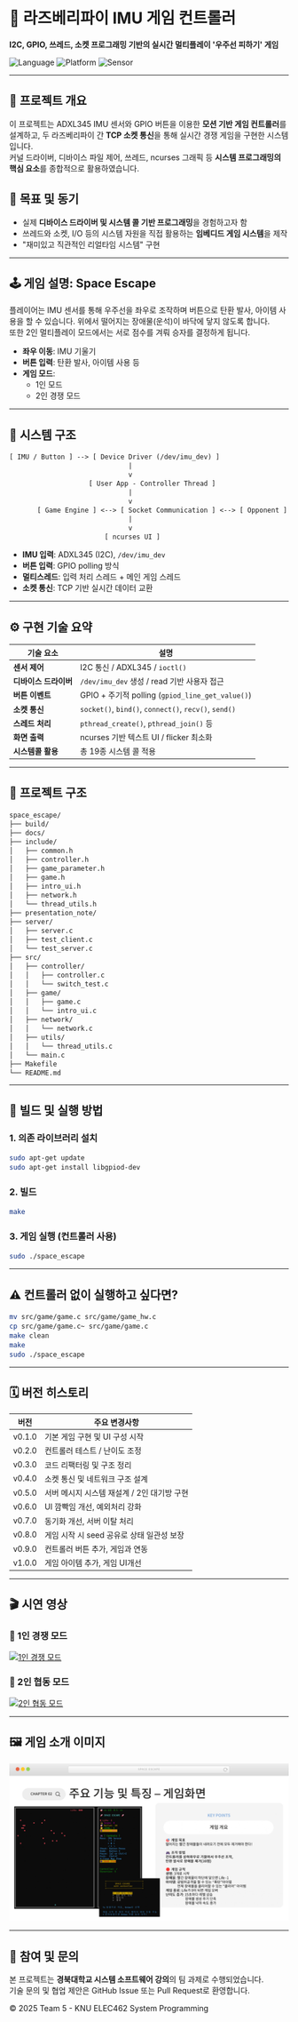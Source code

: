 
# 🚀 라즈베리파이 IMU 게임 컨트롤러  
**I2C, GPIO, 쓰레드, 소켓 프로그래밍 기반의 실시간 멀티플레이 '우주선 피하기' 게임**

![Language](https://img.shields.io/badge/C-100%25-blue.svg)
![Platform](https://img.shields.io/badge/Platform-Raspberry%20Pi%203-green.svg)
![Sensor](https://img.shields.io/badge/Sensor-ADXL345-ff69b4.svg)

---

## 📌 프로젝트 개요

이 프로젝트는 ADXL345 IMU 센서와 GPIO 버튼을 이용한 **모션 기반 게임 컨트롤러**를 설계하고, 두 라즈베리파이 간 **TCP 소켓 통신**을 통해 실시간 경쟁 게임을 구현한 시스템입니다.  
커널 드라이버, 디바이스 파일 제어, 쓰레드, ncurses 그래픽 등 **시스템 프로그래밍의 핵심 요소**를 종합적으로 활용하였습니다.

## 🎯 목표 및 동기

- 실제 **디바이스 드라이버 및 시스템 콜 기반 프로그래밍**을 경험하고자 함
- 쓰레드와 소켓, I/O 등의 시스템 자원을 직접 활용하는 **임베디드 게임 시스템**을 제작
- "재미있고 직관적인 리얼타임 시스템" 구현

---

## 🕹️ 게임 설명: Space Escape

플레이어는 IMU 센서를 통해 우주선을 좌우로 조작하며 버튼으로 탄환 발사, 아이템 사용을 할 수 있습니다. 위에서 떨어지는 장애물(운석)이 바닥에 닿지 않도록 합니다.  
또한 2인 멀티플레이 모드에서는 서로 점수를 겨뤄 승자를 결정하게 됩니다.

- **좌우 이동**: IMU 기울기
- **버튼 입력**: 탄환 발사, 아이템 사용 등  
- **게임 모드**:
  - 1인 모드
  - 2인 경쟁 모드

---

## 🧩 시스템 구조

```
[ IMU / Button ] --> [ Device Driver (/dev/imu_dev) ]
                              |
                              v
                    [ User App - Controller Thread ]
                              |
                              v
       [ Game Engine ] <--> [ Socket Communication ] <--> [ Opponent ]
                              |
                              v
                        [ ncurses UI ]
```

- **IMU 입력**: ADXL345 (I2C), `/dev/imu_dev`
- **버튼 입력**: GPIO polling 방식
- **멀티스레드**: 입력 처리 스레드 + 메인 게임 스레드
- **소켓 통신**: TCP 기반 실시간 데이터 교환

---

## ⚙️ 구현 기술 요약

| 기술 요소         | 설명 |
|------------------|------|
| **센서 제어**       | I2C 통신 / ADXL345 / `ioctl()` |
| **디바이스 드라이버** | `/dev/imu_dev` 생성 / read 기반 사용자 접근 |
| **버튼 이벤트**     | GPIO + 주기적 polling (`gpiod_line_get_value()`) |
| **소켓 통신**       | `socket()`, `bind()`, `connect()`, `recv()`, `send()` |
| **스레드 처리**     | `pthread_create()`, `pthread_join()` 등 |
| **화면 출력**       | ncurses 기반 텍스트 UI / flicker 최소화 |
| **시스템콜 활용**   | 총 19종 시스템 콜 적용 |

---

## 📂 프로젝트 구조

```
space_escape/
├── build/
├── docs/
├── include/
│   ├── common.h
│   ├── controller.h
│   ├── game_parameter.h
│   ├── game.h
│   ├── intro_ui.h
│   ├── network.h
│   └── thread_utils.h
├── presentation_note/
├── server/
│   ├── server.c
│   ├── test_client.c
│   └── test_server.c
├── src/
│   ├── controller/
│   │   ├── controller.c
│   │   └── switch_test.c
│   ├── game/
│   │   ├── game.c
│   │   └── intro_ui.c
│   ├── network/
│   │   └── network.c
│   ├── utils/
│   │   └── thread_utils.c
│   └── main.c
├── Makefile
└── README.md
```

---

## 🔧 빌드 및 실행 방법

### 1. 의존 라이브러리 설치

```bash
sudo apt-get update
sudo apt-get install libgpiod-dev
```

### 2. 빌드

```bash
make
```

### 3. 게임 실행 (컨트롤러 사용)

```bash
sudo ./space_escape
```

---

## ⚠️ 컨트롤러 없이 실행하고 싶다면?

```bash
mv src/game/game.c src/game/game_hw.c
cp src/game/game.c~ src/game/game.c
make clean
make
sudo ./space_escape
```

---

## 🗓️ 버전 히스토리

| 버전 | 주요 변경사항 |
|------|----------------|
| v0.1.0 | 기본 게임 구현 및 UI 구성 시작 |
| v0.2.0 | 컨트롤러 테스트 / 난이도 조정 |
| v0.3.0 | 코드 리팩터링 및 구조 정리 |
| v0.4.0 | 소켓 통신 및 네트워크 구조 설계 |
| v0.5.0 | 서버 메시지 시스템 재설계 / 2인 대기방 구현 |
| v0.6.0 | UI 깜빡임 개선, 예외처리 강화 |
| v0.7.0 | 동기화 개선, 서버 이탈 처리 |
| v0.8.0 | 게임 시작 시 seed 공유로 상태 일관성 보장 |
| v0.9.0 | 컨트롤러 버튼 추가, 게임과 연동 |
| v1.0.0 | 게임 아이템 추가, 게임 UI개선 |

---

## 🎬 시연 영상

### 🔹 1인 경쟁 모드  
[![1인 경쟁 모드](https://img.youtube.com/vi/-aqC0NLWS3E/0.jpg)](https://youtu.be/-aqC0NLWS3E)

### 🔹 2인 협동 모드  
[![2인 협동 모드](https://img.youtube.com/vi/F4oVLLpWjE0/0.jpg)](https://youtu.be/F4oVLLpWjE0)

---

## 🖼️ 게임 소개 이미지

![게임 소개 슬라이드](./presentation_note/page-0010.jpg)

---

## 🙌 참여 및 문의

본 프로젝트는 **경북대학교 시스템 소프트웨어 강의**의 팀 과제로 수행되었습니다.  
기술 문의 및 협업 제안은 GitHub Issue 또는 Pull Request로 환영합니다.

© 2025 Team 5 - KNU ELEC462 System Programming
